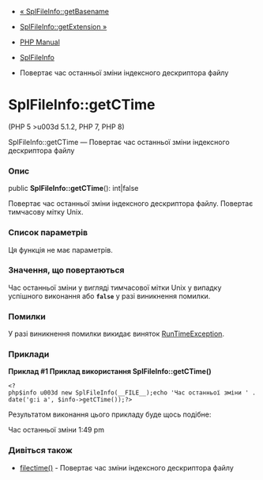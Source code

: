 - [« SplFileInfo::getBasename](splfileinfo.getbasename.md)
- [SplFileInfo::getExtension »](splfileinfo.getextension.md)

- [PHP Manual](index.md)
- [SplFileInfo](class.splfileinfo.md)
- Повертає час останньої зміни індексного дескриптора файлу

# SplFileInfo::getCTime

(PHP 5 \>u003d 5.1.2, PHP 7, PHP 8)

SplFileInfo::getCTime — Повертає час останньої зміни індексного
дескриптора файлу

### Опис

public **SplFileInfo::getCTime**(): int\|false

Повертає час останньої зміни індексного дескриптора файлу.
Повертає тимчасову мітку Unix.

### Список параметрів

Ця функція не має параметрів.

### Значення, що повертаються

Час останньої зміни у вигляді тимчасової мітки Unix у випадку
успішного виконання або **`false`** у разі виникнення помилки.

### Помилки

У разі виникнення помилки викидає виняток
[RunTimeException](class.runtimeexception.md).

### Приклади

**Приклад #1 Приклад використання **SplFileInfo::getCTime()****

` <?php$info u003d new SplFileInfo(__FILE__);echo 'Час останньої зміни ' . date('g:i a', $info->getCTime());?> `

Результатом виконання цього прикладу буде щось подібне:

Час останньої зміни 1:49 pm

### Дивіться також

- [filectime()](function.filectime.md) - Повертає час зміни
індексного дескриптора файлу
